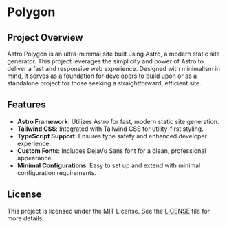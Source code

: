 # Polygon

## Project Overview

Astro Polygon is an ultra-minimal site built using Astro, a modern static site generator. This project leverages the simplicity and power of Astro to deliver a fast and responsive web experience. Designed with minimalism in mind, it serves as a foundation for developers to build upon or as a standalone project for those seeking a straightforward, efficient site.

## Features

- **Astro Framework**: Utilizes Astro for fast, modern static site generation.
- **Tailwind CSS**: Integrated with Tailwind CSS for utility-first styling.
- **TypeScript Support**: Ensures type safety and enhanced developer experience.
- **Custom Fonts**: Includes DejaVu Sans font for a clean, professional appearance.
- **Minimal Configurations**: Easy to set up and extend with minimal configuration requirements.


## License

This project is licensed under the MIT License. See the [LICENSE](https://github.com/tim-green/astro-polygon/blob/main/LICENSE) file for more details.